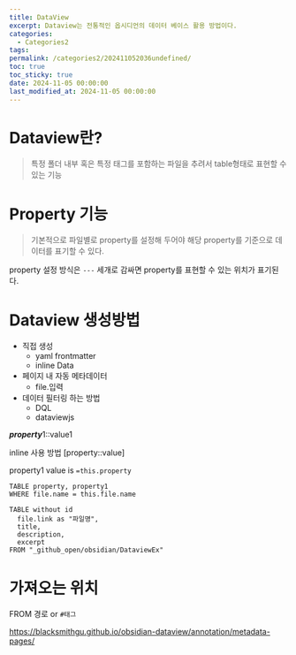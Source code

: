 ```yaml
---
title: DataView
excerpt: Dataview는 전통적인 옵시디언의 데이터 베이스 활용 방법이다.
categories:
  - Categories2
tags: 
permalink: /categories2/202411052036undefined/
toc: true
toc_sticky: true
date: 2024-11-05 00:00:00
last_modified_at: 2024-11-05 00:00:00
---
```

# Dataview란?
> 특정 폴더 내부 혹은 특정 태그를 포함하는 파일을 추려서 table형태로 표현할 수 있는 기능

# Property 기능
> 기본적으로 파일별로 property를 설정해 두어야 해당 property를 기준으로 데이터를 표기할 수 있다.

property 설정 방식은 `---` 세개로 감싸면 property를 표현할 수 있는 위치가 표기된다.


# Dataview 생성방법
- 직접 생성
  - yaml frontmatter
  - inline Data
- 페이지 내 자동 메타데이터
  - file.입력
- 데이터 필터링 하는 방법
  - DQL
  - dataviewjs

***property***1::value1

inline 사용 방법 [property::value]

property1 value is `=this.property`



```dataview
TABLE property, property1
WHERE file.name = this.file.name

```


```dataview
TABLE without id
  file.link as "파일명",
  title, 
  description,
  excerpt
FROM "_github_open/obsidian/DataviewEx"
```


# 가져오는 위치
FROM 경로 or `#태그`


https://blacksmithgu.github.io/obsidian-dataview/annotation/metadata-pages/